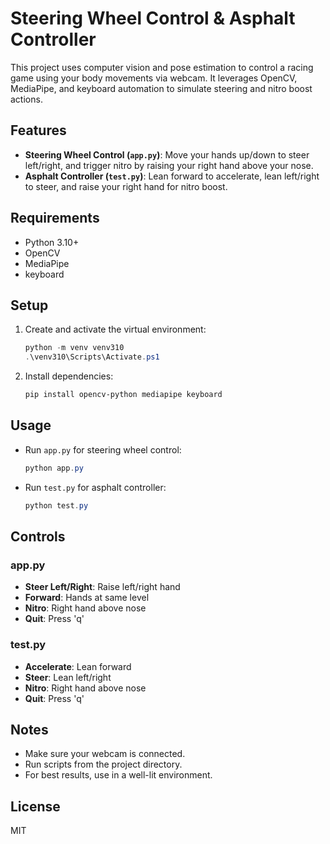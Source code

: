 # Steering Wheel Control & Asphalt Controller

This project uses computer vision and pose estimation to control a racing game using your body movements via webcam. It leverages OpenCV, MediaPipe, and keyboard automation to simulate steering and nitro boost actions.

## Features
- **Steering Wheel Control (`app.py`)**: Move your hands up/down to steer left/right, and trigger nitro by raising your right hand above your nose.
- **Asphalt Controller (`test.py`)**: Lean forward to accelerate, lean left/right to steer, and raise your right hand for nitro boost.

## Requirements
- Python 3.10+
- OpenCV
- MediaPipe
- keyboard

## Setup
1. Create and activate the virtual environment:
   ```powershell
   python -m venv venv310
   .\venv310\Scripts\Activate.ps1
   ```
2. Install dependencies:
   ```powershell
   pip install opencv-python mediapipe keyboard
   ```

## Usage
- Run `app.py` for steering wheel control:
  ```powershell
  python app.py
  ```
- Run `test.py` for asphalt controller:
  ```powershell
  python test.py
  ```

## Controls
### app.py
- **Steer Left/Right**: Raise left/right hand
- **Forward**: Hands at same level
- **Nitro**: Right hand above nose
- **Quit**: Press 'q'

### test.py
- **Accelerate**: Lean forward
- **Steer**: Lean left/right
- **Nitro**: Right hand above nose
- **Quit**: Press 'q'

## Notes
- Make sure your webcam is connected.
- Run scripts from the project directory.
- For best results, use in a well-lit environment.

## License
MIT
